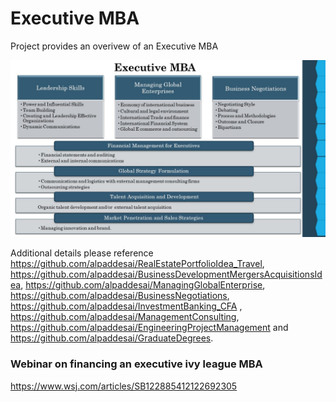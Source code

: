 # Executive MBA

Project provides an overivew of an Executive MBA

![image](ExecutiveMBA.jpg)

Additional details please reference https://github.com/alpaddesai/RealEstatePortfolioIdea_Travel,  https://github.com/alpaddesai/BusinessDevelopmentMergersAcquisitionsIdea, https://github.com/alpaddesai/ManagingGlobalEnterprise, https://github.com/alpaddesai/BusinessNegotiations, https://github.com/alpaddesai/InvestmentBanking_CFA , https://github.com/alpaddesai/ManagementConsulting,  https://github.com/alpaddesai/EngineeringProjectManagement and https://github.com/alpaddesai/GraduateDegrees.

### Webinar on financing an executive ivy league MBA 
https://www.wsj.com/articles/SB122885412122692305
